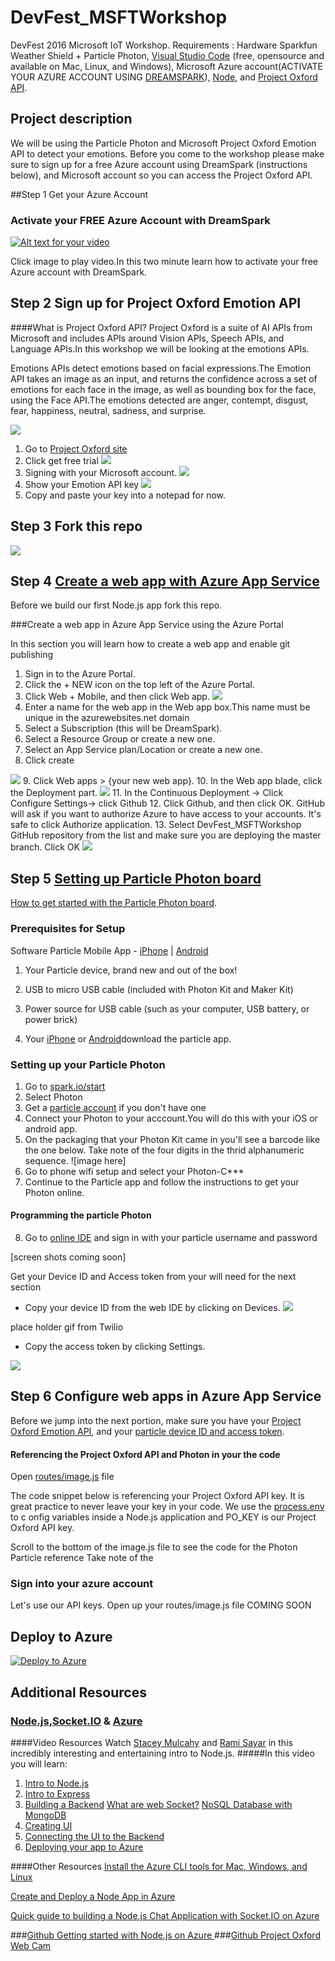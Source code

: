 # DevFest_MSFTWorkshop

DevFest 2016 Microsoft IoT Workshop. Requirements :  Hardware  Sparkfun Weather Shield + Particle Photon, [Visual Studio Code](https://code.visualstudio.com/Download) (free, opensource and available on Mac, Linux, and Windows),  Microsoft Azure account(ACTIVATE YOUR AZURE ACCOUNT USING [DREAMSPARK](https://www.dreamspark.com/Product/Product.aspx?productid=99)), [Node](https://nodejs.org/en/), and [Project Oxford API](https://www.projectoxford.ai/). 

## Project description 

We will be  using the  Particle Photon and Microsoft Project Oxford Emotion API to detect your emotions.  Before you come to the workshop please make sure to sign up for a free Azure account  using DreamSpark (instructions below), and  Microsoft account so you can access the Project Oxford API. 

##Step 1 Get your Azure Account 

### Activate your FREE Azure Account with DreamSpark 
[![Alt text for your video](http://www.gmlpu.org.uk/wp-content/uploads/2014/10/freestuff.jpg)](https://channel9.msdn.com/Series/Free-Cloud-for-Students/Activating-a-Free-Azure-DreamSpark-Subscription)

Click image to  play video.In this two minute learn how to activate your free Azure account with DreamSpark. 

## Step 2 Sign up for  Project Oxford Emotion API
####What is Project Oxford API?
Project Oxford is a suite of AI APIs from Microsoft and includes APIs around  Vision APIs, Speech APIs, and Language APIs.In this workshop we will be looking at the emotions APIs. 

Emotions APIs detect emotions based on facial expressions.The Emotion API takes an image as an input, and returns the confidence across a set of emotions for each face in the image, as well as bounding box for the face, using the Face API.The emotions detected are anger, contempt, disgust, fear, happiness, neutral, sadness, and surprise. 

![](http://marianaggaga.com/wp-content/uploads/2016/02/emotionapi.png)

1. Go to [Project Oxford site](https://www.projectoxford.ai/)
2. Click get free trial 
![](http://marianaggaga.com/wp-content/uploads/2016/02/start-trial-1.png)
3. Signing with your Microsoft account. 
![](http://marianaggaga.com/wp-content/uploads/2016/02/Microsoftaccount2.png)
4. Show your Emotion API key 
![](http://marianaggaga.com/wp-content/uploads/2016/02/getapikey.png)
5. Copy and paste your key into a notepad for now. 

## Step 3  Fork this repo
![](http://marianaggaga.com/wp-content/uploads/2016/02/githubrepofork.png)


## Step 4 [Create a  web app with Azure App Service](https://azure.microsoft.com/en-us/documentation/articles/web-sites-nodejs-develop-deploy-mac/)
Before we build our first Node.js app fork this repo.

###Create a web app in Azure App Service using the Azure Portal

In this section you will learn how to create a web app and enable git publishing 

1. Sign in to the Azure Portal.
2. Click the + NEW icon on the top left of the Azure Portal.
3. Click Web + Mobile, and then click Web app.
  ![](http://marianaggaga.com/wp-content/uploads/2016/02/webapp1.png)
4. Enter a name for the web app in the Web app box.This name must be unique in the azurewebsites.net domain 
5. Select a Subscription (this will be DreamSpark).
6. Select a Resource Group or create a new one.
7. Select an App Service plan/Location or create a new one.
8. Click create

 ![](http://marianaggaga.com/wp-content/uploads/2016/02/webapp2.png)
9. Click Web apps > {your new web app}.
10. In the Web app blade, click the Deployment part.
 ![](http://marianaggaga.com/wp-content/uploads/2016/02/webapp10.png)
11. In the Continuous Deployment -> Click Configure Settings-> click Github
12. Click Github, and then click OK. GitHub will  ask if you want to authorize Azure to have access to your accounts. It's safe to click Authorize application.
13. Select DevFest_MSFTWorkshop GitHub repository from the list and make sure you are deploying the master branch. Click OK 
 ![](https://cloud.githubusercontent.com/assets/3477155/9880464/bea7f6e4-5b99-11e5-9601-f7a6767e32ba.gif)


## Step 5 [Setting up Particle Photon board](https://docs.particle.io/guide/getting-started/connect/photon/)

[How to get started with the Particle Photon board](https://docs.particle.io/guide/getting-started/start/photon/). 

### Prerequisites for Setup
Software Particle Mobile App - [iPhone](https://itunes.apple.com/us/app/particle-build-photon-electron/id991459054?ls=1&mt=8) | [Android](https://play.google.com/store/apps/details?id=io.particle.android.app)

1. Your Particle device, brand new and out of the box!

2. USB to micro USB cable (included with Photon Kit and Maker Kit)

3. Power source for USB cable (such as your computer, USB battery, or power brick)

4. Your [iPhone](https://itunes.apple.com/us/app/particle-build-photon-electron/id991459054?mt=8) or [Android](https://play.google.com/store/apps/details?id=io.particle.android.app)download the particle app.

### Setting up your Particle Photon
1. Go to [spark.io/start](https://docs.particle.io/guide/getting-started)
2. Select Photon 
3. Get a [particle account](https://build.particle.io/login) if you don't have one 
4. Connect your Photon to your acccount.You will do this with your iOS or android app.
5. On the packaging that your Photon Kit came in you'll see a barcode like the one below. Take note of the four digits in the thrid alphanumeric sequence. ![image here]
6.  Go to phone wifi setup and select your Photon-C***
7.  Continue to the Particle app and follow the instructions to get your Photon online.
#### Programming the particle Photon
8.  Go to [online IDE](https://build.particle.io)  and sign in with your particle username and password

[screen shots coming soon]

Get your Device ID  and Access token from your will need for the next section 
- Copy your device ID from the web IDE by clicking on Devices.
![](https://www.twilio.com/blog/wp-content/uploads/2015/10/mSbV1J9hj_Di2zw_hTQn0aJohHbHABoinC8MIS4FFC2K7BINRGIJJdBT_8V3yrnUW08Cr7QxoxiqEtfR1m0w4IYlXoE6W9_2elTdqoxz4Xpn0qXael0DGdro4sFoy1eXzDm4nnt4.png)

place holder gif from Twilio

- Copy the access token by clicking Settings.

![](http://marianaggaga.com/wp-content/uploads/2016/02/settings-e1454640147971.png)
## Step 6  Configure web apps in Azure App Service
Before we jump into the next portion, make sure you have your [Project Oxford Emotion API](https://github.com/LadyNaggaga/DevFest_MSFTWorkshop#step-2-sign-up-for--project-oxford-emotion-api), and your [particle device ID and access token](https://github.com/LadyNaggaga/DevFest_MSFTWorkshop#step-5-setting-up-particle-photon-board).

#### Referencing the Project Oxford API and  Photon in your  the code 
Open [routes/image.js](https://github.com/LadyNaggaga/DevFest_MSFTWorkshop/blob/master/routes/image.js) file

The code snippet below is referencing your Project Oxford API key. It is great practice to never leave your key in your code. We use the [process.env](https://nodejs.org/api/process.html#process_process_env) to c onfig variables inside a Node.js application and PO_KEY is our Project Oxford API key.

Scroll to the bottom of the image.js file to see the code for the Photon Particle reference 
Take note of the 


### Sign into your azure account 

Let's use our API keys. Open up your routes/image.js file 
COMING SOON 
## Deploy to Azure
[![Deploy to Azure](http://azuredeploy.net/deploybutton.png)](https://azuredeploy.net/)

## Additional Resources 
### [Node.js](https://nodejs.org/en/),[Socket.IO](http://socket.io/) & [Azure](https://www.dreamspark.com/Product/Product.aspx?productid=99)
####Video Resources 
Watch [Stacey Mulcahy]( https://twitter.com/bitchwhocodes) and [Rami Sayar]( https://twitter.com/ramisayar) in this incredibly interesting and entertaining intro to Node.js. 
#####In this video you will learn:
1. [Intro to Node.js ]( https://mva.microsoft.com/en-US/training-courses/building-apps-with-nodejs-jump-start-8422?l=CePazYKz_5504984382)
2. [Intro to Express](https://mva.microsoft.com/en-US/training-courses/building-apps-with-nodejs-jump-start-8422?l=hPPfQZKz_4404984382)
3. [Building a Backend]( https://mva.microsoft.com/en-US/training-courses/building-apps-with-nodejs-jump-start-8422?l=cyMHmZKz_4304984382) 
    [What are web Socket?]( https://mva.microsoft.com/en-US/training-courses/building-apps-with-nodejs-jump-start-8422?l=cyMHmZKz_4304984382)
  [NoSQL Database with MongoDB]( https://mva.microsoft.com/en-US/training-courses/building-apps-with-nodejs-jump-start-8422?l=cyMHmZKz_4304984382)
4. [Creating UI]( https://mva.microsoft.com/en-US/training-courses/building-apps-with-nodejs-jump-start-8422?l=jJXdHaKz_5804984382)
5. [Connecting the UI to the Backend ]( https://mva.microsoft.com/en-US/training-courses/building-apps-with-nodejs-jump-start-8422?l=1nDCeaKz_504984382)
6. [Deploying your app to Azure ]( https://mva.microsoft.com/en-US/training-courses/building-apps-with-nodejs-jump-start-8422?l=xK3w2aKz_9304984382)

####Other Resources 
[Install the Azure CLI tools for Mac, Windows, and Linux](http://blogs.msdn.com/b/cdndevs/archive/2014/09/11/a-chatroom-for-all-part-2-welcome-to-express-with-node-js-and-azure.aspx)

[Create and Deploy a Node App in Azure](https://azure.microsoft.com/en-us/documentation/articles/web-sites-nodejs-develop-deploy-mac/)

[Quick guide to building a Node.js Chat Application with Socket.IO on Azure ](https://azure.microsoft.com/en-us/documentation/articles/cloud-services-nodejs-chat-app-socketio/)

###[Github Getting started with Node.js on Azure ](https://github.com/sayar/NodeMVA)
###[Github Project Oxford Web Cam  ](https://github.com/bitchwhocodes/project-oxford-webcam)   






